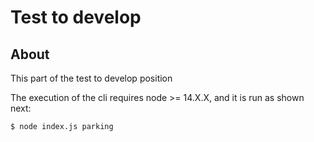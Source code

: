 # Test to develop

## About
This part of the test to develop position


The execution of the cli requires node >= 14.X.X, and it is run as shown next:

```$ node index.js parking ```